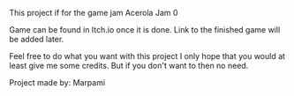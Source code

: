 This project if for the game jam Acerola Jam 0

Game can be found in Itch.io once it is done.
Link to the finished game will be added later.

Feel free to do what you want with this project I only hope that you would at least give me some credits.
But if you don't want to then no need.

Project made by:
Marpami
